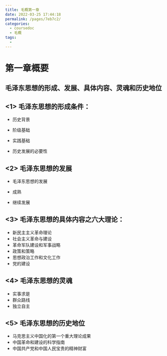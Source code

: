 ```yaml
---
title: 毛概第一章
date: 2022-03-25 17:44:18
permalink: /pages/7eb7c2/
categories: 
  - coursedoc
  - 毛概
tags: 
  - 
---
```

#                                    第一章概要 
## 毛泽东思想的形成、发展、具体内容、灵魂和历史地位



## <1> 毛泽东思想的形成条件：

- 历史背景

- 阶级基础

- 实践基础

- 历史发展的必要性

## <2> 毛泽东思想的发展

- 毛泽东思想的发展

- 成熟

- 继续发展

## <3> 毛泽东思想的具体内容之六大理论：

- 新民主主义革命理论
- 社会主义革命与建设
- 革命军队建设和军事战略
- 政策和策略
- 思想政治工作和文化工作
- 党的建设

## <4> 毛泽东思想的灵魂

- 实事求是
- 群众路线
- 独立自主

## <5> 毛泽东思想的历史地位

- 马克思主义中国化的第一个重大理论成果
- 中国革命和建设的科学指南
- 中国共产党和中国人民宝贵的精神财富
